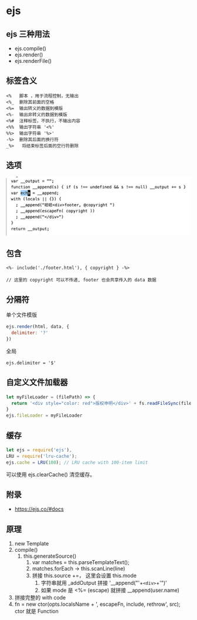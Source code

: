 # ejs

## ejs 三种用法

- ejs.compile()
- ejs.render()
- ejs.renderFile()

## 标签含义

```
<%   脚本 ，用于流程控制，无输出
<%_  删除其前面的空格
<%=  输出转义的数据到模版
<%-  输出非转义的数据到模版
<%#  注释标签，不执行，不输出内容
<%%  输出字符串 '<%'
%%>  输出字符串 '%>'
-%>  删除其后面的换行符
_%>   将结束标签后面的空行符删除
```

## 选项

![](imgs/2022-07-28-00-34-40.png)

## 包含

```
<%- include('./footer.html'), { copyright } -%>

// 这里的 copyright 可以不传递, footer 也会共享传入的 data 数据
```

## 分隔符

单个文件模版

```js
ejs.render(html, data, {
  delimiter: '?'
})
```

全局

```
ejs.delimiter = '$'
```

## 自定义文件加载器

```js
let myFileLoader = (filePath) => {
  return '<div style="color: red">版权申明</div>' + fs.readFileSync(filePath)
}
ejs.fileLoader = myFileLoader
```


## 缓存

```js
let ejs = require('ejs'),
LRU = require('lru-cache');
ejs.cache = LRU(100); // LRU cache with 100-item limit
```

可以使用 ejs.clearCache() 清空缓存。


## 附录

- https://ejs.co/#docs


## 原理

1. new Template
2. compile()
   1. this.generateSource()
      1. var matches = this.parseTemplateText();
      2. matches.forEach -> this.scanLine(line)
      3. 拼接 this.source +=， 这里会设置 this.mode
         1. 字符串就用 _addOutput 拼接 '__append("'+`<div>`+'")'
         2. 如果 mode 是 <%= (escape) 就拼接 __append(user.name)
3. 拼接完整的 with code
4. fn = new ctor(opts.localsName + ', escapeFn, include, rethrow', src); ctor 就是 Function

